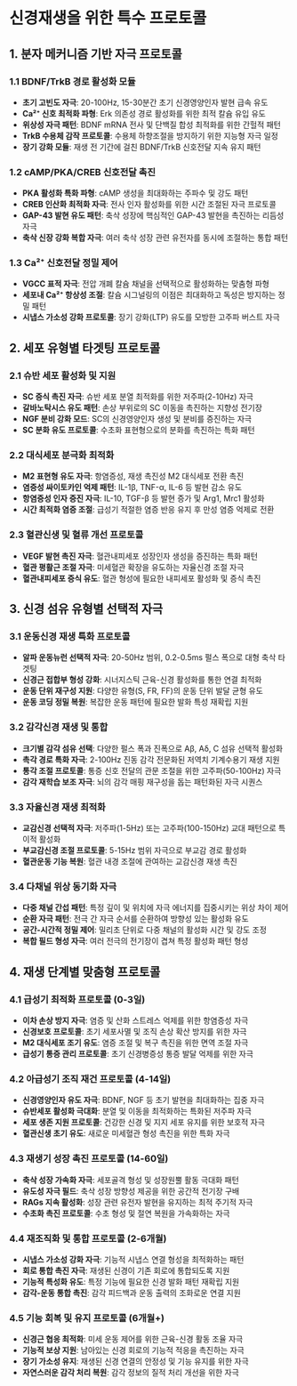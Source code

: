 # 신경재생을 위한 특수 프로토콜

## 1. 분자 메커니즘 기반 자극 프로토콜

### 1.1 BDNF/TrkB 경로 활성화 모듈
- **초기 고빈도 자극**: 20-100Hz, 15-30분간 초기 신경영양인자 발현 급속 유도
- **Ca²⁺ 신호 최적화 파형**: Erk 의존성 경로 활성화를 위한 최적 칼슘 유입 유도
- **위상성 자극 패턴**: BDNF mRNA 전사 및 단백질 합성 최적화를 위한 간헐적 패턴
- **TrkB 수용체 감작 프로토콜**: 수용체 하향조절을 방지하기 위한 지능형 자극 일정
- **장기 강화 모듈**: 재생 전 기간에 걸친 BDNF/TrkB 신호전달 지속 유지 패턴

### 1.2 cAMP/PKA/CREB 신호전달 촉진
- **PKA 활성화 특화 파형**: cAMP 생성을 최대화하는 주파수 및 강도 패턴
- **CREB 인산화 최적화 자극**: 전사 인자 활성화를 위한 시간 조절된 자극 프로토콜
- **GAP-43 발현 유도 패턴**: 축삭 성장에 핵심적인 GAP-43 발현을 촉진하는 리듬성 자극
- **축삭 신장 강화 복합 자극**: 여러 축삭 성장 관련 유전자를 동시에 조절하는 통합 패턴

### 1.3 Ca²⁺ 신호전달 정밀 제어
- **VGCC 표적 자극**: 전압 개폐 칼슘 채널을 선택적으로 활성화하는 맞춤형 파형
- **세포내 Ca²⁺ 항상성 조절**: 칼슘 시그널링의 이점은 최대화하고 독성은 방지하는 정밀 패턴
- **시냅스 가소성 강화 프로토콜**: 장기 강화(LTP) 유도를 모방한 고주파 버스트 자극

## 2. 세포 유형별 타겟팅 프로토콜

### 2.1 슈반 세포 활성화 및 지원
- **SC 증식 촉진 자극**: 슈반 세포 분열 최적화를 위한 저주파(2-10Hz) 자극
- **갈바노탁시스 유도 패턴**: 손상 부위로의 SC 이동을 촉진하는 지향성 전기장
- **NGF 분비 강화 모드**: SC의 신경영양인자 생성 및 분비를 증진하는 자극
- **SC 분화 유도 프로토콜**: 수초화 표현형으로의 분화를 촉진하는 특화 패턴

### 2.2 대식세포 분극화 최적화
- **M2 표현형 유도 자극**: 항염증성, 재생 촉진성 M2 대식세포 전환 촉진
- **염증성 싸이토카인 억제 패턴**: IL-1β, TNF-α, IL-6 등 발현 감소 유도
- **항염증성 인자 증진 자극**: IL-10, TGF-β 등 발현 증가 및 Arg1, Mrc1 활성화
- **시간 최적화 염증 조절**: 급성기 적절한 염증 반응 유지 후 만성 염증 억제로 전환

### 2.3 혈관신생 및 혈류 개선 프로토콜
- **VEGF 발현 촉진 자극**: 혈관내피세포 성장인자 생성을 증진하는 특화 패턴
- **혈관 평활근 조절 자극**: 미세혈관 확장을 유도하는 자율신경 조절 자극
- **혈관내피세포 증식 유도**: 혈관 형성에 필요한 내피세포 활성화 및 증식 촉진

## 3. 신경 섬유 유형별 선택적 자극

### 3.1 운동신경 재생 특화 프로토콜
- **알파 운동뉴런 선택적 자극**: 20-50Hz 범위, 0.2-0.5ms 펄스 폭으로 대형 축삭 타겟팅
- **신경근 접합부 형성 강화**: 시너지스틱 근육-신경 활성화를 통한 연결 최적화
- **운동 단위 재구성 지원**: 다양한 유형(S, FR, FF)의 운동 단위 발달 균형 유도
- **운동 코딩 정밀 복원**: 복잡한 운동 패턴에 필요한 발화 특성 재확립 지원

### 3.2 감각신경 재생 및 통합
- **크기별 감각 섬유 선택**: 다양한 펄스 폭과 진폭으로 Aβ, Aδ, C 섬유 선택적 활성화
- **촉각 경로 특화 자극**: 2-100Hz 진동 감각 전문화된 저역치 기계수용기 재생 지원
- **통각 조절 프로토콜**: 통증 신호 전달의 관문 조절을 위한 고주파(50-100Hz) 자극
- **감각 재학습 보조 자극**: 뇌의 감각 매핑 재구성을 돕는 패턴화된 자극 시퀀스

### 3.3 자율신경 재생 최적화
- **교감신경 선택적 자극**: 저주파(1-5Hz) 또는 고주파(100-150Hz) 교대 패턴으로 특이적 활성화
- **부교감신경 조절 프로토콜**: 5-15Hz 범위 자극으로 부교감 경로 활성화
- **혈관운동 기능 복원**: 혈관 내경 조절에 관여하는 교감신경 재생 촉진

### 3.4 다채널 위상 동기화 자극
- **다중 채널 간섭 패턴**: 특정 깊이 및 위치에 자극 에너지를 집중시키는 위상 차이 제어
- **순환 자극 패턴**: 전극 간 자극 순서를 순환하여 방향성 있는 활성화 유도
- **공간-시간적 정밀 제어**: 밀리초 단위로 다중 채널의 활성화 시간 및 강도 조정
- **복합 필드 형성 자극**: 여러 전극의 전기장이 겹쳐 특정 활성화 패턴 형성

## 4. 재생 단계별 맞춤형 프로토콜

### 4.1 급성기 최적화 프로토콜 (0-3일)
- **이차 손상 방지 자극**: 염증 및 산화 스트레스 억제를 위한 항염증성 자극
- **신경보호 프로토콜**: 초기 세포사멸 및 조직 손상 확산 방지를 위한 자극
- **M2 대식세포 조기 유도**: 염증 조절 및 복구 촉진을 위한 면역 조절 자극
- **급성기 통증 관리 프로토콜**: 초기 신경병증성 통증 발달 억제를 위한 자극

### 4.2 아급성기 조직 재건 프로토콜 (4-14일)
- **신경영양인자 유도 자극**: BDNF, NGF 등 초기 발현을 최대화하는 집중 자극
- **슈반세포 활성화 극대화**: 분열 및 이동을 최적화하는 특화된 저주파 자극
- **세포 생존 지원 프로토콜**: 건강한 신경 및 지지 세포 유지를 위한 보호적 자극
- **혈관신생 초기 유도**: 새로운 미세혈관 형성 촉진을 위한 특화 자극

### 4.3 재생기 성장 촉진 프로토콜 (14-60일)
- **축삭 성장 가속화 자극**: 세포골격 형성 및 성장원뿔 활동 극대화 패턴
- **유도성 자극 필드**: 축삭 성장 방향성 제공을 위한 공간적 전기장 구배
- **RAGs 지속 활성화**: 성장 관련 유전자 발현을 유지하는 최적 주기적 자극
- **수초화 촉진 프로토콜**: 수초 형성 및 절연 복원을 가속화하는 자극

### 4.4 재조직화 및 통합 프로토콜 (2-6개월)
- **시냅스 가소성 강화 자극**: 기능적 시냅스 연결 형성을 최적화하는 패턴
- **회로 통합 촉진 자극**: 재생된 신경이 기존 회로에 통합되도록 지원
- **기능적 특성화 유도**: 특정 기능에 필요한 신경 발화 패턴 재확립 지원
- **감각-운동 통합 촉진**: 감각 피드백과 운동 출력의 조화로운 연결 지원

### 4.5 기능 회복 및 유지 프로토콜 (6개월+)
- **신경근 협응 최적화**: 미세 운동 제어를 위한 근육-신경 활동 조율 자극
- **기능적 보상 지원**: 남아있는 신경 회로의 기능적 적응을 촉진하는 자극
- **장기 가소성 유지**: 재생된 신경 연결의 안정성 및 기능 유지를 위한 자극
- **자연스러운 감각 처리 복원**: 감각 정보의 질적 처리 개선을 위한 자극